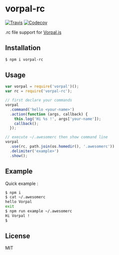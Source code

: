 vorpal-rc
=========

[![Travis](https://img.shields.io/travis/subk/vorpal-rc.svg?style=flat-square)]()
[![Codecov](https://img.shields.io/codecov/c/github/subk/vorpal-rc.svg?maxAge=2592000)]()

.rc file support for [Vorpal.js](http://vorpal.js.org/)

## Installation
```bash
$ npm i vorpal-rc
```

## Usage
```javascript
var vorpal = require('vorpal')();
var rc = require('vorpal-rc');

// first declare your commands
vorpal
  .command('hello <your-name>')
  .action(function (args, callback) {
    this.log('Hi %s !', args['your-name']);
    callback();
  });

// execute ~/.awesomerc then show command line
vorpal
  .use(rc, path.join(os.homedir(), '.awesomerc'))
  .delimiter('example>')
  .show();
```

## Example

Quick example :
```bash
$ npm i
$ cat ~/.awesomerc
hello Vorpal
exit
$ npm run example ~/.awesomerc
Hi Vorpal !
$
```

## License
MIT
